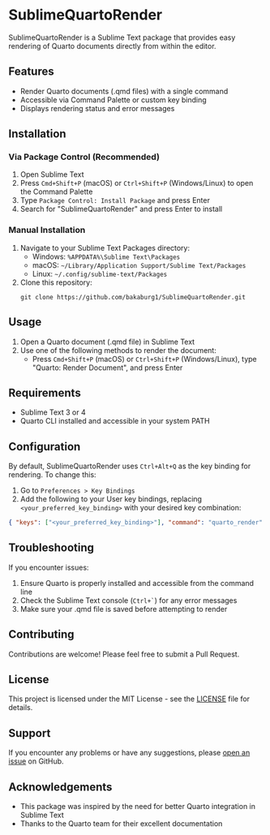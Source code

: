 # SublimeQuartoRender

SublimeQuartoRender is a Sublime Text package that provides easy rendering of Quarto documents directly from within the editor.

## Features

- Render Quarto documents (.qmd files) with a single command
- Accessible via Command Palette or custom key binding
- Displays rendering status and error messages

## Installation

### Via Package Control (Recommended)

1. Open Sublime Text
2. Press `Cmd+Shift+P` (macOS) or `Ctrl+Shift+P` (Windows/Linux) to open the Command Palette
3. Type `Package Control: Install Package` and press Enter
4. Search for "SublimeQuartoRender" and press Enter to install

### Manual Installation

1. Navigate to your Sublime Text Packages directory:
   - Windows: `%APPDATA%\Sublime Text\Packages`
   - macOS: `~/Library/Application Support/Sublime Text/Packages`
   - Linux: `~/.config/sublime-text/Packages`
2. Clone this repository:
   ```
   git clone https://github.com/bakaburg1/SublimeQuartoRender.git
   ```

## Usage

1. Open a Quarto document (.qmd file) in Sublime Text
2. Use one of the following methods to render the document:
   - Press `Cmd+Shift+P` (macOS) or `Ctrl+Shift+P` (Windows/Linux), type "Quarto: Render Document", and press Enter

## Requirements

- Sublime Text 3 or 4
- Quarto CLI installed and accessible in your system PATH

## Configuration

By default, SublimeQuartoRender uses `Ctrl+Alt+Q` as the key binding for rendering. To change this:

1. Go to `Preferences > Key Bindings`
2. Add the following to your User key bindings, replacing `<your_preferred_key_binding>` with your desired key combination:

```json
{ "keys": ["<your_preferred_key_binding>"], "command": "quarto_render" }
```

## Troubleshooting

If you encounter issues:

1. Ensure Quarto is properly installed and accessible from the command line
2. Check the Sublime Text console (`` Ctrl+` ``) for any error messages
3. Make sure your .qmd file is saved before attempting to render

## Contributing

Contributions are welcome! Please feel free to submit a Pull Request.

## License

This project is licensed under the MIT License - see the [LICENSE](LICENSE) file for details.

## Support

If you encounter any problems or have any suggestions, please [open an issue](https://github.com/bakaburg1/SublimeQuartoRender/issues) on GitHub.

## Acknowledgements

- This package was inspired by the need for better Quarto integration in Sublime Text
- Thanks to the Quarto team for their excellent documentation